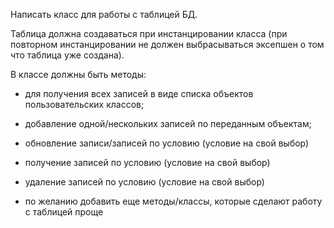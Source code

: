 Написать класс для работы с таблицей БД.

Таблица должна создаваться при инстанцировании класса (при повторном инстанцировании не должен выбрасываться эксепшен о том что таблица уже создана).

В классе должны быть методы:

- для получения всех записей в виде списка объектов пользовательских классов;

- добавление одной/нескольких записей по переданным объектам;

- обновление записи/записей по условию (условие на свой выбор)

- получение записей по условию (условие на свой выбор)

- удаление записей по условию (условие на свой выбор)

- по желанию добавить еще методы/классы, которые сделают работу с таблицей проще